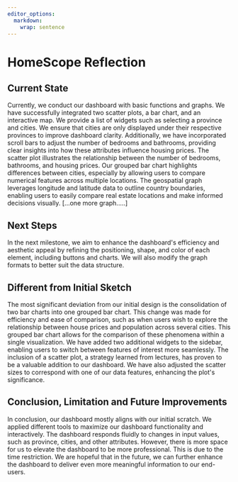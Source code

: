 ```yaml
---
editor_options: 
  markdown: 
    wrap: sentence
---
```


# HomeScope Reflection

## Current State

Currently, we conduct our dashboard with basic functions and graphs.
We have successfully integrated two scatter plots, a bar chart, and an interactive map.
We provide a list of widgets such as selecting a province and cities.
We ensure that cities are only displayed under their respective provinces to improve dashboard clarity.
Additionally, we have incorporated scroll bars to adjust the number of bedrooms and bathrooms, providing clear insights into how these attributes influence housing prices.
The scatter plot illustrates the relationship between the number of bedrooms, bathrooms, and housing prices.
Our grouped bar chart highlights differences between cities, especially by allowing users to compare numerical features across multiple locations.
The geospatial graph leverages longitude and latitude data to outline country boundaries, enabling users to easily compare real estate locations and make informed decisions visually.
[...one more graph.....]

## Next Steps

In the next milestone, we aim to enhance the dashboard's efficiency and aesthetic appeal by refining the positioning, shape, and color of each element, including buttons and charts.
We will also modify the graph formats to better suit the data structure.

## Different from Initial Sketch

The most significant deviation from our initial design is the consolidation of two bar charts into one grouped bar chart.
This change was made for efficiency and ease of comparison, such as when users wish to explore the relationship between house prices and population across several cities.
This grouped bar chart allows for the comparison of these phenomena within a single visualization.
We have added two additional widgets to the sidebar, enabling users to switch between features of interest more seamlessly.
The inclusion of a scatter plot, a strategy learned from lectures, has proven to be a valuable addition to our dashboard.
We have also adjusted the scatter sizes to correspond with one of our data features, enhancing the plot's significance.

## Conclusion, Limitation and Future Improvements

In conclusion, our dashboard mostly aligns with our initial scratch.
We applied different tools to maximize our dashboard functionality and interactively.
The dashboard responds fluidly to changes in input values, such as province, cities, and other attributes.
However, there is more space for us to elevate the dashboard to be more professional.
This is due to the time restriction.
We are hopeful that in the future, we can further enhance the dashboard to deliver even more meaningful information to our end-users.

